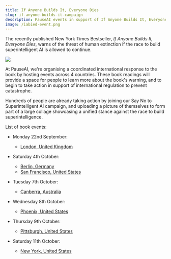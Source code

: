 ```yaml
---
title: If Anyone Builds It, Everyone Dies
slug: if-anyone-builds-it-campaign
description: PauseAI events in support of If Anyone Builds It, Everyone Dies
image: /iabied-event.png
---
```


The recently published New York Times Bestseller, _If Anyone Builds It, Everyone Dies_, warns of the threat of human extinction if the race to build superintelligent AI is allowed to continue.

![](/iabied-event.png)

At PauseAI, we're organising a coordinated international response to the book by hosting events across 4 countries. These book readings will provide a space for people to learn more about the book's warning, and to begin to take action in support of international regulation to prevent catastrophe.

Hundreds of people are already taking action by joining our Say No to Superintelligent AI campaign, and uploading a picture of themselves to form part of a large collage showcasing a unified stance against the race to build superintelligence.

List of book events:

- Monday 22nd September:

  - [London, United Kingdom](https://luma.com/ho3xb7xf)

- Saturday 4th October:

  - [Berlin, Germany](https://luma.com/boyte8ot)
  - [San Francisco, United States](https://luma.com/1h4nc48h)

- Tuesday 7th October:

  - [Canberra, Australia](https://luma.com/tw6clgd4)

- Wednesday 8th October:

  - [Phoenix, United States](https://luma.com/rw8803di)

- Thursday 9th October:

  - [Pittsburgh, United States](https://luma.com/brtorpxh)

- Saturday 11th October:

  - [New York, United States](https://luma.com/asa28ws0)
